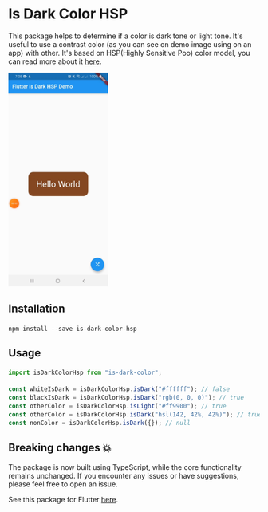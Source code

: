 # Is Dark Color HSP

This package helps to determine if a color is dark tone or light tone. It's useful to use a contrast color (as you can see on demo image using on an app) with other. It's based on HSP(Highly Sensitive Poo) color model, you can read more about it [here](http://alienryderflex.com/hsp.html).

<img src="https://raw.githubusercontent.com/ajomuch92/flutter-is-dark-color-hsp/master/assets/demo.gif" width="200" height="429"/>

## Installation

`npm install --save is-dark-color-hsp`

## Usage

```javascript
import isDarkColorHsp from "is-dark-color";

const whiteIsDark = isDarkColorHsp.isDark("#ffffff"); // false
const blackIsDark = isDarkColorHsp.isDark("rgb(0, 0, 0)"); // true
const otherColor = isDarkColorHsp.isLight("#ff9900"); // true
const otherColor = isDarkColorHsp.isDark("hsl(142, 42%, 42%)"); // true
const nonColor = isDarkColorHsp.isDark({}); // null
```

## Breaking changes 💥

The package is now built using TypeScript, while the core functionality remains unchanged. If you encounter any issues or have suggestions, please feel free to open an issue.

See this package for Flutter [here](https://pub.dev/packages/flutter_is_dark_color_hsp).
